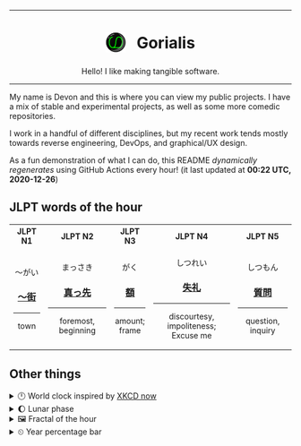 ***

<h1 align="center">
<sub>
    <img src="readme/resources/avatar.png" height="36">
</sub>
&nbsp;
Gorialis
</h1>
<p align="center">
Hello! I like making tangible software.
</p>

***

My name is Devon and this is where you can view my public projects. I have a mix of stable and experimental projects, as well as some more comedic repositories.

I work in a handful of different disciplines, but my recent work tends mostly towards reverse engineering, DevOps, and graphical/UX design.

As a fun demonstration of what I can do, this README *dynamically regenerates* using GitHub Actions every hour! (it last updated at **00:22 UTC, 2020-12-26**)

<h2>JLPT words of the hour</h2>
<table>
    <tr>
        <th>JLPT N1</th>
        <th>JLPT N2</th>
        <th>JLPT N3</th>
        <th>JLPT N4</th>
        <th>JLPT N5</th>
    </tr>
    <tr>
        <td>
            <p align="center">～がい</p>
            <h3 align="center"><b><a href="https://jisho.org/search/%EF%BD%9E%E8%A1%97">～街</a></b></h3>
            <hr>
            <p align="center">town</p>
        </td>
        <td>
            <p align="center">まっさき</p>
            <h3 align="center"><b><a href="https://jisho.org/search/%E7%9C%9F%E3%81%A3%E5%85%88">真っ先</a></b></h3>
            <hr>
            <p align="center">foremost,<wbr> beginning</p>
        </td>
        <td>
            <p align="center">がく</p>
            <h3 align="center"><b><a href="https://jisho.org/search/%E9%A1%8D">額</a></b></h3>
            <hr>
            <p align="center">amount;<br> frame</p>
        </td>
        <td>
            <p align="center">しつれい</p>
            <h3 align="center"><b><a href="https://jisho.org/search/%E5%A4%B1%E7%A4%BC">失礼</a></b></h3>
            <hr>
            <p align="center">discourtesy,<wbr> impoliteness;<br> Excuse me</p>
        </td>
        <td>
            <p align="center">しつもん</p>
            <h3 align="center"><b><a href="https://jisho.org/search/%E8%B3%AA%E5%95%8F">質問</a></b></h3>
            <hr>
            <p align="center">question,<wbr> inquiry</p>
        </td>
    </tr>
</table>

<h2>Other things</h2>
<details>
<summary>🕛  World clock inspired by <a href="https://xkcd.com/now">XKCD now</a></summary>

> <img src="generated/now.png" width="512">

</details>
<details>
<summary>🌔 Lunar phase</summary>

The moon is approximately 40.43% through its phase (Waxing Gibbous).

</details>
<details>
<summary>&#x1f5bc; Fractal of the hour</summary>

> <img src="generated/fractal.png" width="512">

</details>
<details>
<summary>&#x23f2; Year percentage bar</summary>
<pre><code>2020 [███████████████████▁] 98.36%</code></pre>
</details>
